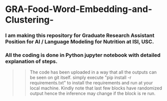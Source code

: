 # GRA-Food-Word-Embedding-and-Clustering-

### I am making this repository for Graduate Research Assistant Position for AI / Language Modeling for Nutrition at ISI, USC.
### All the coding is done in Python jupyter notebook with detailed explanation of steps.   

>> The code has been uploaded in a way that all the outputs can be seen on git itself. 
>> simply execute "pip install -r requirements.txt" to install the requirements and run at your local machine.
>> Kindly note that last few blocks have randomized output hence the inference may change if the block is re run.
